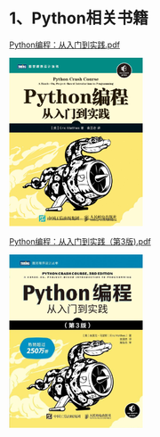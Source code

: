 # 1、Python相关书籍


[Python编程：从入门到实践.pdf](https://github.com/CoderBattery/IT_Books/blob/master/Python%E7%BC%96%E7%A8%8B%EF%BC%9A%E4%BB%8E%E5%85%A5%E9%97%A8%E5%88%B0%E5%AE%9E%E8%B7%B5.pdf)

 <img src="https://github.com/CoderBattery/IT_Books/blob/master/images/Python%E7%BC%96%E7%A8%8B%EF%BC%9A%E4%BB%8E%E5%85%A5%E9%97%A8%E5%88%B0%E5%AE%9E%E8%B7%B5.png" width="240">



[Python编程：从入门到实践（第3版).pdf](https://github.com/CoderBattery/IT_Books/blob/master/Python%E7%BC%96%E7%A8%8B%EF%BC%9A%E4%BB%8E%E5%85%A5%E9%97%A8%E5%88%B0%E5%AE%9E%E8%B7%B5%EF%BC%88%E7%AC%AC3%E7%89%88\).pdf)

<img src="https://github.com/CoderBattery/IT_Books/blob/master/images/Python%E7%BC%96%E7%A8%8B%EF%BC%9A%E4%BB%8E%E5%85%A5%E9%97%A8%E5%88%B0%E5%AE%9E%E8%B7%B5%EF%BC%88%E7%AC%AC3%E7%89%88).png" width="240">

